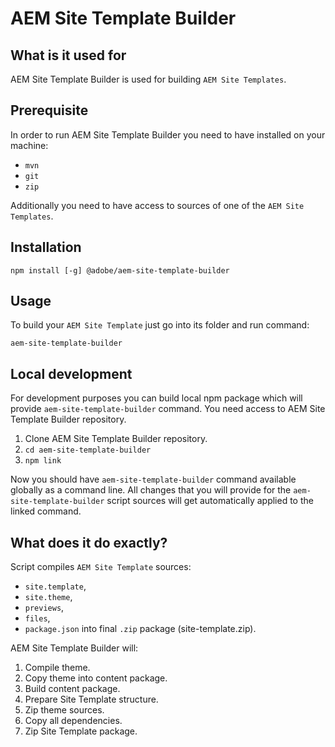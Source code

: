# AEM Site Template Builder

## What is it used for

AEM Site Template Builder is used for building `AEM Site Templates`.

## Prerequisite

In order to run AEM Site Template Builder you need to have installed on your machine:
- `mvn`
- `git`
- `zip`

Additionally you need to have access to sources of one of the `AEM Site Templates`.

## Installation

```
npm install [-g] @adobe/aem-site-template-builder
```

## Usage

To build your `AEM Site Template` just go into its folder and run command:

```
aem-site-template-builder
```

## Local development

For development purposes you can build local npm package which will provide `aem-site-template-builder` command. You need access to AEM Site Template Builder repository.

1. Clone AEM Site Template Builder repository.
2. ```cd aem-site-template-builder```
3. ```npm link```

Now you should have ```aem-site-template-builder``` command available globally as a command line. All changes that you will provide for the `aem-site-template-builder` script sources will get automatically applied to the linked command.

## What does it do exactly?

Script compiles `AEM Site Template` sources:
- `site.template`, 
- `site.theme`,
- `previews`,
- `files`,
- `package.json`
into final `.zip` package (site-template.zip).

AEM Site Template Builder will:
1. Compile theme.
2. Copy theme into content package.
3. Build content package.
4. Prepare Site Template structure.
5. Zip theme sources.
6. Copy all dependencies.
7. Zip Site Template package.
